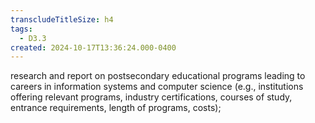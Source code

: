 ```yaml
---
transcludeTitleSize: h4
tags:
  - D3.3
created: 2024-10-17T13:36:24.000-0400
---
```

research and report on postsecondary educational programs leading to careers in information systems and computer science (e.g., institutions offering relevant programs, industry certifications, courses of study, entrance requirements, length of programs, costs);